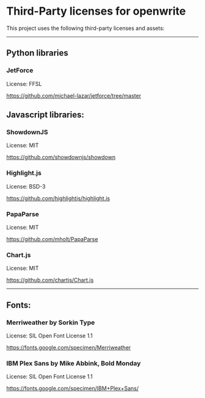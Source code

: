# Third-Party licenses for openwrite

This project uses the following third-party licenses and assets:

---

## Python libraries

### JetForce
License: FFSL

https://github.com/michael-lazar/jetforce/tree/master

## Javascript libraries:

### ShowdownJS
License: MIT

https://github.com/showdownjs/showdown

### Highlight.js
License: BSD-3

https://github.com/highlightjs/highlight.js

### PapaParse
License: MIT

https://github.com/mholt/PapaParse

### Chart.js
License: MIT

https://github.com/chartjs/Chart.js


---

## Fonts:

### Merriweather by Sorkin Type
License: SIL Open Font License 1.1

https://fonts.google.com/specimen/Merriweather

### IBM Plex Sans by Mike Abbink, Bold Monday
License: SIL Open Font License 1.1

https://fonts.google.com/specimen/IBM+Plex+Sans/
